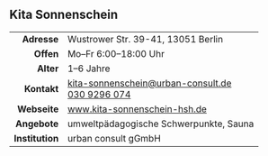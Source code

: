 ## Kita Sonnenschein

|||
-:|:-
**Adresse** | 		Wustrower Str. 39-41, 13051 Berlin
**Offen** | 		  Mo–Fr 6:00–18:00 Uhr
**Alter** | 		  1–6 Jahre
**Kontakt** | 		[kita-sonnenschein@urban-consult.de](mailto:kita-sonnenschein@urban-consult.de)<br><a href="tel:+49309296074">030 9296 074</a>
**Webseite** | 		<a target="_blank" href="http://www.kita-sonnenschein-hsh.de">www.kita-sonnenschein-hsh.de</a>
**Angebote** | 		umweltpädagogische Schwerpunkte, Sauna
**Institution** | urban consult gGmbH

<div id="gmap"></div>
<script>window.onload = showMap()</script>
